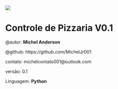 
<img src="icons/pizza.ico">
<h1>Controle de Pizzaria V0.1</h1>
<p>@autor: <strong>Michel Anderson</strong></p>
<p>@github: https://github.com/MichelJr001</p>
<p>contato: <mail>michelcontato001@outlook.com<mail></p>
<p>versão: 0.1</p>
<p>Linguagem: <strong>Python</strong></p>
